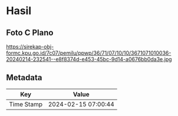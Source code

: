 # Hasil

## Foto C Plano

https://sirekap-obj-formc.kpu.go.id/7c07/pemilu/ppwp/36/71/07/10/10/3671071010036-20240214-232541--e8f8374d-e453-45bc-9d14-a0676bb0da3e.jpg


## Metadata

| Key        | Value               |
| ---------- | ------------------- |
| Time Stamp | 2024-02-15 07:00:44 |



